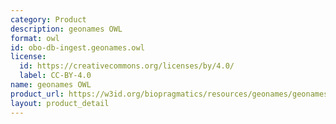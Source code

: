 ```yaml
---
category: Product
description: geonames OWL
format: owl
id: obo-db-ingest.geonames.owl
license:
  id: https://creativecommons.org/licenses/by/4.0/
  label: CC-BY-4.0
name: geonames OWL
product_url: https://w3id.org/biopragmatics/resources/geonames/geonames.owl
layout: product_detail
---
```

